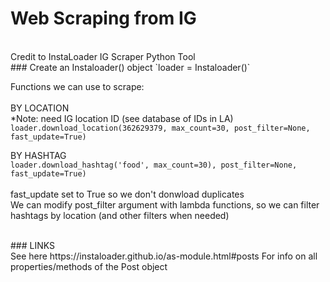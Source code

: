 # Web Scraping from IG
<br>
Credit to InstaLoader IG Scraper Python Tool
<br>
### Create an Instaloader() object
`loader = Instaloader()`

Functions we can use to scrape:
<br><br>
BY LOCATION
<br>*Note: need IG location ID (see database of IDs in LA)
<br>
`loader.download_location(362629379, max_count=30, post_filter=None, fast_update=True)`

BY HASHTAG
<br>
`loader.download_hashtag('food', max_count=30), post_filter=None, fast_update=True)`
<br>
<br>
fast_update set to True so we don't donwload duplicates
<br>We can modify post_filter argument with lambda functions, so we can filter hashtags by location (and other filters when needed)

<br>
### LINKS
<br>
See here https://instaloader.github.io/as-module.html#posts
For info on all properties/methods of the Post object
